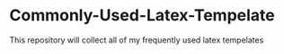 # Commonly-Used-Latex-Tempelate
This repository will collect all of my frequently used latex tempelates

